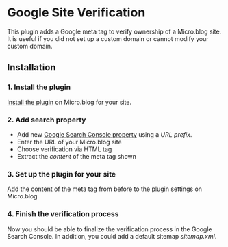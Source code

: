# Google Site Verification

This plugin adds a Google meta tag to verify ownership of a Micro.blog site.
It is useful if you did not set up a custom domain or cannot modify your custom domain.

## Installation

### 1. Install the plugin

[Install the plugin](https://micro.blog/account/themes/new?plugin=1) on Micro.blog for your site.

### 2. Add search property

- Add new [Google Search Console property](https://search.google.com/u/1/search-console/welcome) using a *URL prefix*.
- Enter the URL of your Micro.blog site
- Choose verification via HTML tag
- Extract the *content* of the meta tag shown

### 3. Set up the plugin for your site

Add the content of the meta tag from before to the plugin settings on Micro.blog

### 4. Finish the verification process

Now you should be able to finalize the verification process in the Google Search Console.
In addition, you could add a default sitemap *sitemap.xml*.

